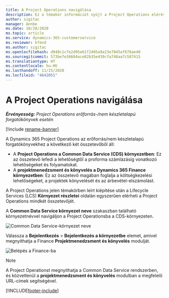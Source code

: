 ```yaml
---
title: A Project Operations navigálása
description: Ez a témakör információt nyújt a Project Operations elérésére a Lifecycle Services szolgáltatásból.
author: sigitac
manager: Annbe
ms.date: 10/28/2020
ms.topic: article
ms.service: dynamics-365-customerservice
ms.reviewer: kfend
ms.author: sigitac
ms.openlocfilehash: d948c1cfe2d95e61f2405a9a23e7045af678ae40
ms.sourcegitcommit: 573be7e36604ace82b35e439cfa748aa7c587415
ms.translationtype: HT
ms.contentlocale: hu-HU
ms.lasthandoff: 11/25/2020
ms.locfileid: "4642051"
---
```

# <a name="navigate-project-operations"></a>A Project Operations navigálása

_**Érvényesség:** Project Operations erőforrás-/nem készletalapú forgatókönyvek esetén_

[!include [rename-banner](~/includes/cc-data-platform-banner.md)]

A Dynamics 365 Project Operations az erőforrás/nem készletalapú forgatókönyvekhez a következő két összetevőből áll: 

 - A **Project Operations a Common Data Service (CDS) környezetben**: Ez az összetevő lefedi a lehetőségtől a proforma számlázásig vonatkozó lehetőségeket és folyamatokat. 
 - A **projektmenedzsment és könyvelés a Dynamics 365 Finance környezetben**: Ez az összetevő magában foglalja a költségkezelési lehetőségeket, a projektek könyvelését és az árbevétel-elszámolást. 

A Project Operations jelen témakörben leírt kiépítése után a Lifecycle Services (LCS) **Környezet részletei** oldalán egyszerűen elérheti a Project Operations mindkét összetevőjét.  

A **Common Data Service környezet neve** szakaszban található környezetnévvel navigáljon a Project Operationsba a CDS-környezeten. 

  ![Common Data Service-környezet neve](./media/environment-name.PNG)

Válassza a **Bejelentkezés** > **Bejelentkezés a környezetbe** elemet, amivel megnyithatja a Finance **Projektmenedzsment és könyvelés** modulját.  

   ![Belépés a Finance-ba](./media/environment-login.PNG)

> [!NOTE]
> A Project Operationst megnyithatja a Common Data Service rendszerben, és közvetlenül a **projektmenedzsment és könyvelés** modulban a megfelelő URL-címek segítségével. 


[!INCLUDE[footer-include](../includes/footer-banner.md)]